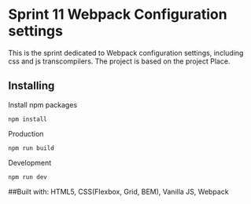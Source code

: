 # Sprint 11 Webpack Configuration settings

This is the sprint dedicated to Webpack configuration settings, including css and js transcompilers. The project is based on the project Place.

## Installing

Install npm packages
```$xslt
npm install
```
Production
```$xslt
npm run build
```
Development 
``` 
npm run dev
```


##Built with:
HTML5, CSS(Flexbox, Grid, BEM), Vanilla JS, Webpack
